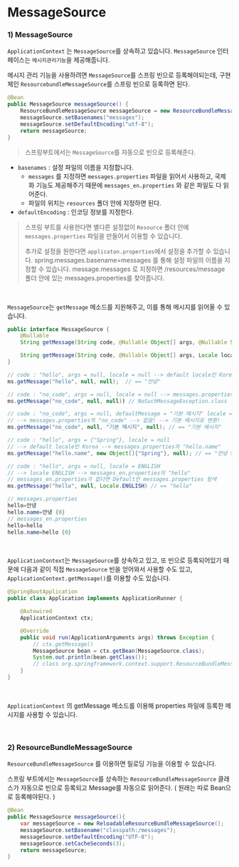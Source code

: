 # MessageSource

### 1) MessageSource

`ApplicationContext` 는 `MessageSource`를 상속하고 있습니다. `MessageSource` 인터페이스는 `메시지관리기능`을 제공해줍니다.

메시지 관리 기능을 사용하려면 `MessageSource`를 스프링 빈으로 등록해야되는데, 구현체인 `ResourcebundleMessageSource`를 스프링 빈으로 등록하면 된다.

```java
@Bean
public MessageSource messageSource() {
    ResourceBundleMessageSource messageSource = new ResourceBundleMessageSource();
    messageSource.setBasenames("messages");
    messageSource.setDefaultEncoding("utf-8");
    return messageSource;
}
```

> 스프링부트에서는 `MessageSource`를 자동으로 빈으로 등록해준다.

- `basenames` : 설정 파일의 이름을 지정합니다.
  - `messages` 를 지정하면 `messages.properties` 파일을 읽어서 사용하고, 국제화 기능도 제공해주기 때문에 `messages_en.properties` 와 같은 파일도 다 읽어준다.
  - 파일의 위치는 `resources` 폴더 안에 지정하면 된다.
- `defaultEncoding` : 인코딩 정보를 지정한다.

> 스프링 부트를 사용한다면 별다른 설정없이 `Resource` 폴더 안에 `messages.properties` 파일을 만들어서 이용할 수 있습니다. 
>
> 추가로 설정을 원한다면 `applicaton.properties`에서 설정을 추가할 수 있습니다. spring.messages.basename=messages 를 통해 설정 파일의 이름을 지정할 수 있습니다. message.messages 로 지정하면 /resources/message 폴더 안에 있는 messages.properties를 찾아줍니다.

<br>

`MessageSource`는 `getMessage` 메소드를 지원해주고, 이를 통해 메시지를 읽어올 수 있습니다.

```java
public interface MessageSource {
	@Nullable
	String getMessage(String code, @Nullable Object[] args, @Nullable String defaultMessage, Locale locale);

	String getMessage(String code, @Nullable Object[] args, Locale locale) throws NoSuchMessageException;
}
```

```java
// code : "hello", args = null, locale = null --> default locale인 Korea --> messages.properties의 "hello"
ms.getMessage("hello", null, null);  // == "안녕"

// code : "no_code", args = null, locale = null --> messages.properties의 "no_code" --> 없음! 에러 발생
ms.getMessage("no_code", null, null)) // NoSuchMessageException.class

// code : "no_code", args = null, defaultMessage = "기본 메시지" locale = null 
// --> messages.properties의 "no_code" --> 없음! --> 기본 메시지로 변환!
ms.getMessage("no_code", null, "기본 메시지", null); // == "기본 메시지"

// code : "hello", args = {"Spring"}, locale = null 
// --> default locale인 Korea --> messages.properties의 "hello.name"
ms.getMessage("hello.name", new Object[]{"Spring"}, null); // == "안녕 Spring"

// code : "hello", args = null, locale = ENGLISH
// --> locale ENGLISH --> messages_en.properties의 "hello"
// messages_en.properties가 없다면 Default인 messages.properties 탐색
ms.getMessage("hello", null, Locale.ENGLISH) // == "hello"

// messages.properties
hello=안녕
hello.name=안녕 {0}
// messages_en.properties
hello=hello
hello.name=hello {0}
```

<br>

`ApplicationContext`는 `MessageSource`를 상속하고 있고, 또 빈으로 등록되어있기 때문에 다음과 같이 직접 `MessageSource` 빈을 얻어와서 사용할 수도 있고, `ApplicationContext.getMessage()`를 이용할 수도 있습니다.

```java
@SpringBootApplication
public class Application implements ApplicationRunner {

    @Autowired
    ApplicationContext ctx;

    @Override
    public void run(ApplicationArguments args) throws Exception {
        // ctx.getMessage()
        MessageSource bean = ctx.getBean(MessageSource.class);
        System.out.println(bean.getClass()); 
        // class org.springframework.context.support.ResourceBundleMessageSource
    }
}
```

<br>

`ApplicationContext` 의 getMessage 메소드를 이용해 properties 파일에 등록한 메시지를 사용할 수 있습니다.

<br>

### 2) ResourceBundleMessageSource

`ResourceBundleMessageSource` 를 이용하면 릴로딩 기능을 이용할 수 있습니다.

스프링 부트에서는 `MessageSource`를 상속하는 `ResourceBundleMessageSource` 클래스가 자동으로 빈으로 등록되고 Message를 자동으로 읽어준다. ( 원래는 따로 Bean으로 등록해야된다. )

```java
@Bean
public MessageSource messageSource(){
    var messageSource = new ReloadableResourceBundleMessageSource();
    messageSource.setBasename("classpath:/messages");
    messageSource.setDefaultEncoding("UTF-8");
    messageSource.setCacheSeconds(3);
    return messageSource;
}
```

